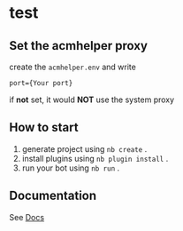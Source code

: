 # test

## Set the acmhelper proxy

create the `acmhelper.env` and write

```
port={Your port}
```

if **not** set, it would **NOT** use the system proxy

## How to start

1. generate project using `nb create` .
2. install plugins using `nb plugin install` .
3. run your bot using `nb run` .

## Documentation

See [Docs](https://nonebot.dev/)
